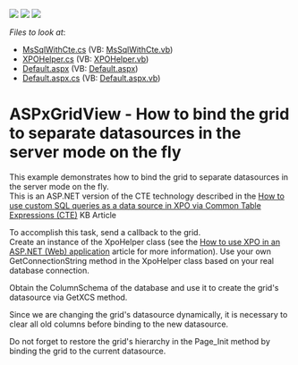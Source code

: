 <!-- default badges list -->
![](https://img.shields.io/endpoint?url=https://codecentral.devexpress.com/api/v1/VersionRange/128533441/13.1.5%2B)
[![](https://img.shields.io/badge/Open_in_DevExpress_Support_Center-FF7200?style=flat-square&logo=DevExpress&logoColor=white)](https://supportcenter.devexpress.com/ticket/details/E4358)
[![](https://img.shields.io/badge/📖_How_to_use_DevExpress_Examples-e9f6fc?style=flat-square)](https://docs.devexpress.com/GeneralInformation/403183)
<!-- default badges end -->
<!-- default file list -->
*Files to look at*:

* [MsSqlWithCte.cs](./CS/WebSite/App_Code/MsSqlWithCte.cs) (VB: [MsSqlWithCte.vb](./VB/WebSite/App_Code/MsSqlWithCte.vb))
* [XPOHelper.cs](./CS/WebSite/App_Code/XPOHelper.cs) (VB: [XPOHelper.vb](./VB/WebSite/App_Code/XPOHelper.vb))
* [Default.aspx](./CS/WebSite/Default.aspx) (VB: [Default.aspx](./VB/WebSite/Default.aspx))
* [Default.aspx.cs](./CS/WebSite/Default.aspx.cs) (VB: [Default.aspx.vb](./VB/WebSite/Default.aspx.vb))
<!-- default file list end -->
# ASPxGridView - How to bind the grid to separate datasources in the server mode on the fly


<p>This example demonstrates how to bind the grid to separate datasources in the server mode on the fly.<br />
This is an ASP.NET  version of the CTE technology described in the <a href="https://www.devexpress.com/Support/Center/p/K18528">How to use custom SQL queries as a data source in XPO via Common Table Expressions (CTE)</a> KB Article<br />
</p><p>To accomplish this task, send a callback to the grid. <br />
Create an instance of the XpoHelper class (see the <a href="https://www.devexpress.com/Support/Center/p/K18061">How to use XPO in an ASP.NET (Web) application</a> article for more information). Use your own GetConnectionString method in the XpoHelper class based on your real database connection.</p><p>Obtain the ColumnSchema of the database and use it to create the grid's datasource via GetXCS method.<br />
</p><p>Since we are changing the grid's datasource dynamically, it is necessary to clear all old columns before binding to the new datasource.</p><p>Do not forget to restore the grid's hierarchy in the Page_Init method by binding the grid to the current datasource.</p>

<br/>


